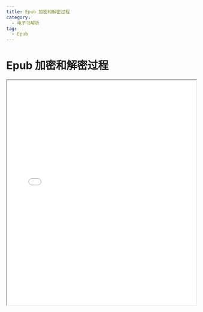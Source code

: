 ```yaml
---
title: Epub 加密和解密过程
category:
  - 电子书解析
tag:
  - Epub
---
```


# Epub 加密和解密过程

<iframe 
  src="./docs/EPUB电子书版权保护技术研究和实现.pdf"  
  width="100%" 
  height="600px" 
>
  <p>您的浏览器不支持 PDF 预览，请<a href="./docs/EPUB电子书版权保护技术研究和实现.pdf">下载 PDF</a>。</p>
</iframe>
